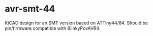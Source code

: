 # avr-smt-44

KiCAD design for an SMT version based on ATTiny44/84.
Should be pin/firmware compatible with BlinkyPovAVR4.

